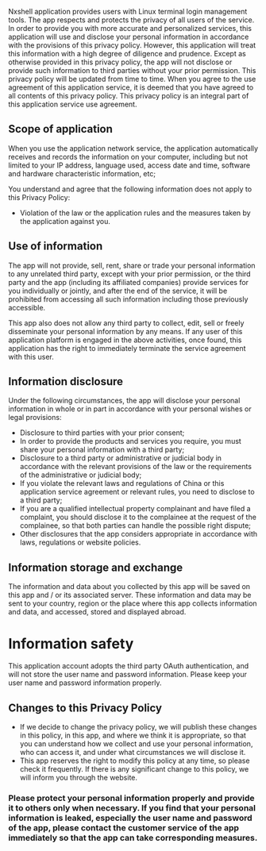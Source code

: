 
Nxshell application provides users with Linux terminal login management tools. The app respects and protects the privacy of all users of the service. In order to provide you with more accurate and personalized services, this application will use and disclose your personal information in accordance with the provisions of this privacy policy. However, this application will treat this information with a high degree of diligence and prudence. Except as otherwise provided in this privacy policy, the app will not disclose or provide such information to third parties without your prior permission. This privacy policy will be updated from time to time. When you agree to the use agreement of this application service, it is deemed that you have agreed to all contents of this privacy policy. This privacy policy is an integral part of this application service use agreement.

## Scope of application

When you use the application network service, the application automatically receives and records the information on your computer, including but not limited to your IP address, language used, access date and time, software and hardware characteristic information, etc;

You understand and agree that the following information does not apply to this Privacy Policy:
- Violation of the law or the application rules and the measures taken by the application against you.

## Use of information
The app will not provide, sell, rent, share or trade your personal information to any unrelated third party, except with your prior permission, or the third party and the app (including its affiliated companies) provide services for you individually or jointly, and after the end of the service, it will be prohibited from accessing all such information including those previously accessible.

This app also does not allow any third party to collect, edit, sell or freely disseminate your personal information by any means. If any user of this application platform is engaged in the above activities, once found, this application has the right to immediately terminate the service agreement with this user.

## Information disclosure

Under the following circumstances, the app will disclose your personal information in whole or in part in accordance with your personal wishes or legal provisions:
-  Disclosure to third parties with your prior consent;
- In order to provide the products and services you require, you must share your personal information with a third party;
- Disclosure to a third party or administrative or judicial body in accordance with the relevant provisions of the law or the requirements of the administrative or judicial body;
- If you violate the relevant laws and regulations of China or this application service agreement or relevant rules, you need to disclose to a third party;
- If you are a qualified intellectual property complainant and have filed a complaint, you should disclose it to the complainee at the request of the complainee, so that both parties can handle the possible right dispute;
- Other disclosures that the app considers appropriate in accordance with laws, regulations or website policies.

## Information storage and exchange

The information and data about you collected by this app will be saved on this app and / or its associated server. These information and data may be sent to your country, region or the place where this app collects information and data, and accessed, stored and displayed abroad.

# Information safety

This application account adopts the third party OAuth authentication, and will not store the user name and password information. Please keep your user name and password information properly.

## Changes to this Privacy Policy

- If we decide to change the privacy policy, we will publish these changes in this policy, in this app, and where we think it is appropriate, so that you can understand how we collect and use your personal information, who can access it, and under what circumstances we will disclose it.
- This app reserves the right to modify this policy at any time, so please check it frequently. If there is any significant change to this policy, we will inform you through the website.

### Please protect your personal information properly and provide it to others only when necessary. If you find that your personal information is leaked, especially the user name and password of the app, please contact the customer service of the app immediately so that the app can take corresponding measures.
